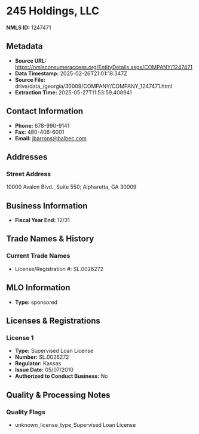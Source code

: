 # 245 Holdings, LLC

**NMLS ID:** 1247471

## Metadata
- **Source URL:** https://nmlsconsumeraccess.org/EntityDetails.aspx/COMPANY/1247471
- **Data Timestamp:** 2025-02-26T21:01:18.347Z
- **Source File:** drive/data_/georgia/30009/COMPANY/COMPANY_1247471.html
- **Extraction Time:** 2025-05-27T11:53:59.408941

## Contact Information
- **Phone:** 678-990-9141
- **Fax:** 480-406-6001
- **Email:** jbarrons@balbec.com

## Addresses
### Street Address
10000 Avalon Blvd., Suite 550; Alpharetta, GA 30009

## Business Information
- **Fiscal Year End:** 12/31

## Trade Names & History
### Current Trade Names
- License/Registration #: SL.0026272

## MLO Information
- **Type:** sponsored

## Licenses & Registrations

### License 1
- **Type:** Supervised Loan License
- **Number:** SL.0026272
- **Regulator:** Kansas
- **Issue Date:** 05/07/2010
- **Authorized to Conduct Business:** No

## Quality & Processing Notes
### Quality Flags
- unknown_license_type_Supervised Loan License
